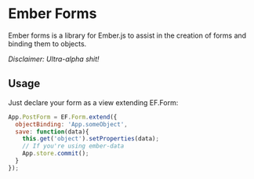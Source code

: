 # Ember Forms

Ember forms is a library for Ember.js to assist in the creation of forms and
binding them to objects.

*Disclaimer: Ultra-alpha shit!*

## Usage

Just declare your form as a view extending EF.Form:

```Javascript
App.PostForm = EF.Form.extend({
  objectBinding: 'App.someObject',
  save: function(data){
    this.get('object').setProperties(data);
    // If you're using ember-data
    App.store.commit();
  }
});
```


